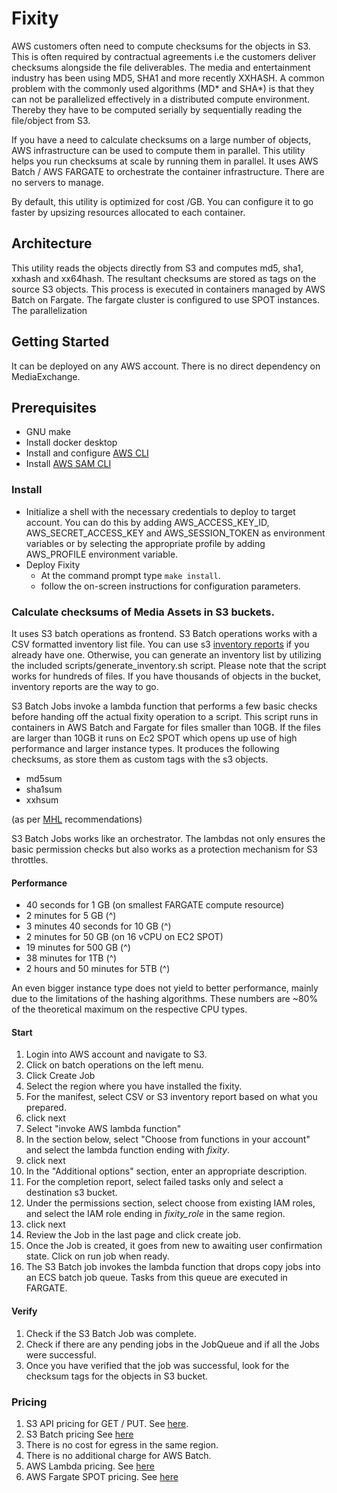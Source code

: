 # Fixity

AWS customers often need to compute checksums for the objects in S3. This is often required by contractual agreements i.e the customers deliver checksums alongside the file deliverables. The media and entertainment industry has been using MD5, SHA1 and more recently XXHASH. A common problem with the commonly used algorithms (MD* and SHA*) is that they can not be parallelized effectively in a distributed compute environment. Thereby they have to be computed serially by sequentially reading the file/object from S3.

If you have a need to calculate checksums on a large number of objects, AWS infrastructure can be used to compute them in parallel. This utility helps you run checksums at scale by running them in parallel. It uses AWS Batch / AWS FARGATE to orchestrate the container infrastructure. There are no servers to manage.  

By default, this utility is optimized for cost /GB. You can configure it to go faster by upsizing resources allocated to each container.

## Architecture
This utility reads the objects directly from S3 and computes md5, sha1, xxhash and xx64hash. The resultant checksums are stored as tags on the source S3 objects. This process is executed in containers managed by AWS Batch on Fargate. The fargate cluster is configured to use SPOT instances. The parallelization

## Getting Started
It can be deployed on any AWS account. There is no direct dependency on MediaExchange.

## Prerequisites
* GNU make
* Install docker desktop
* Install and configure [AWS CLI](https://docs.aws.amazon.com/cli/latest/userguide/cli-chap-install.html)
* Install [AWS SAM CLI](https://docs.aws.amazon.com/serverless-application-model/latest/developerguide/serverless-sam-cli-install.html)

### Install
* Initialize a shell with the necessary credentials to deploy to target account. You can do this by adding AWS_ACCESS_KEY_ID, AWS_SECRET_ACCESS_KEY and AWS_SESSION_TOKEN as environment variables or by selecting the appropriate profile by adding AWS_PROFILE environment variable.
* Deploy Fixity
  * At the command prompt type `make install`.
  * follow the on-screen instructions for configuration parameters.

### Calculate checksums of Media Assets in S3 buckets.

It uses S3 batch operations as frontend. S3 Batch operations works with a CSV formatted inventory list file. You can use s3 [inventory reports](https://docs.aws.amazon.com/AmazonS3/latest/userguide/storage-inventory.html) if you already have one. Otherwise, you can generate an inventory list by utilizing the included scripts/generate_inventory.sh script. Please note that the script works for hundreds of files. If you have thousands of objects in the bucket, inventory reports are the way to go.

S3 Batch Jobs invoke a lambda function that performs a few basic checks before handing off the actual fixity operation to a script. This script runs in containers in AWS Batch and Fargate for files smaller than 10GB. If the files are larger than 10GB it runs on Ec2 SPOT which opens up use of high performance and larger instance types. It produces the following checksums, as store them as custom tags with the s3 objects.

* md5sum
* sha1sum
* xxhsum

(as per [MHL](https://mediahashlist.org/) recommendations)

S3 Batch Jobs works like an orchestrator. The lambdas not only ensures the basic permission checks but also works as a protection mechanism for S3 throttles.

#### Performance

* 40 seconds for 1 GB (on smallest FARGATE compute resource)
* 2 minutes for 5 GB (^)
* 3 minutes 40 seconds for 10 GB (^)
* 2 minutes for 50 GB (on 16 vCPU on EC2 SPOT)  
* 19 minutes for 500 GB (^)
* 38 minutes for 1TB (^)
* 2 hours and 50 minutes for 5TB (^)

An even bigger instance type does not yield to better performance, mainly due to the limitations of the hashing algorithms. These numbers are ~80% of the theoretical maximum on the respective CPU types.

#### Start

1. Login into AWS account and navigate to S3.
1. Click on batch operations on the left menu.
1. Click Create Job
  1. Select the region where you have installed the fixity.
  1. For the manifest, select CSV or S3 inventory report based on what you prepared.
  1. click next
  1. Select "invoke AWS lambda function"
  1. In the section below, select "Choose from functions in your account" and select the lambda function ending with _fixity_.
  1. click next
  1. In the "Additional options" section, enter an appropriate description.
  1. For the completion report, select failed tasks only and select a destination s3 bucket.
  1. Under the permissions section, select choose from existing IAM roles, and select the IAM role ending in _fixity_role_ in the same region.
  1. click next
  1. Review the Job in the last page and click create job.
1. Once the Job is created, it goes from new to awaiting user confirmation state. Click on run job when ready.
1. The S3 Batch job invokes the lambda function that drops copy jobs into an ECS batch job queue. Tasks from this queue are executed in FARGATE.  

#### Verify

1. Check if the S3 Batch Job was complete.
1. Check if there are any pending jobs in the JobQueue and if all the Jobs were successful.
1. Once you have verified that the job was successful, look for the checksum tags for the objects in S3 bucket.


### Pricing

1. S3 API pricing for GET / PUT. See [here](https://aws.amazon.com/s3/pricing/).
1. S3 Batch pricing See [here](https://aws.amazon.com/s3/pricing/)
1. There is no cost for egress in the same region.
1. There is no additional charge for AWS Batch.
1. AWS Lambda pricing. See [here](https://aws.amazon.com/lambda/pricing/)
1. AWS Fargate SPOT pricing. See [here](https://aws.amazon.com/fargate/pricing/)
